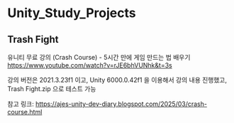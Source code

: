 # Unity_Study_Projects

## Trash Fight
유니티 무료 강의 (Crash Course) - 5시간 만에 게임 만드는 법 배우기
https://www.youtube.com/watch?v=rJE6bhVUNhk&t=3s

강의 버전은 2021.3.23f1 이고, Unity 6000.0.42f1 을 이용해서 강의 내용 진행했고,
Trash Fight.zip 으로 테스트 가능

참고 링크: https://ajes-unity-dev-diary.blogspot.com/2025/03/crash-course.html

## 
